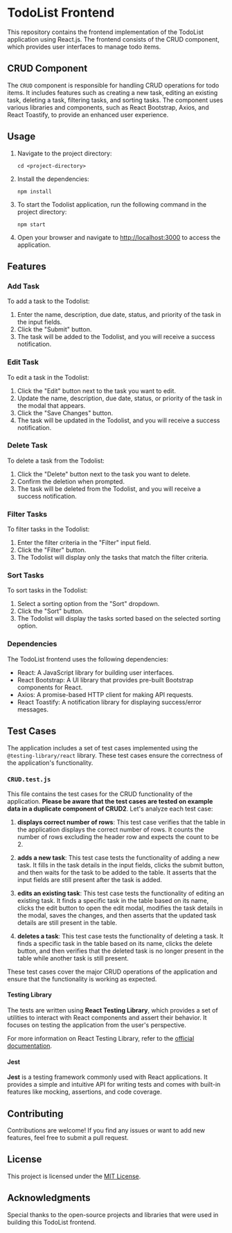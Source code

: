 # TodoList Frontend

This repository contains the frontend implementation of the TodoList application using React.js. The frontend consists of the CRUD component, which provides user interfaces to manage todo items.

## CRUD Component

The `CRUD` component is responsible for handling CRUD operations for todo items. It includes features such as creating a new task, editing an existing task, deleting a task, filtering tasks, and sorting tasks. The component uses various libraries and components, such as React Bootstrap, Axios, and React Toastify, to provide an enhanced user experience.

## Usage

1. Navigate to the project directory:
    ```shell
    cd <project-directory>
    ```

2. Install the dependencies:
    ```shell
    npm install
    ```

3. To start the Todolist application, run the following command in the project directory:
    ```shell
    npm start
    ```

4. Open your browser and navigate to [http://localhost:3000](http://localhost:3000) to access the application.

## Features

### Add Task

To add a task to the Todolist:

1. Enter the name, description, due date, status, and priority of the task in the input fields.
2. Click the "Submit" button.
3. The task will be added to the Todolist, and you will receive a success notification.

### Edit Task

To edit a task in the Todolist:

1. Click the "Edit" button next to the task you want to edit.
2. Update the name, description, due date, status, or priority of the task in the modal that appears.
3. Click the "Save Changes" button.
4. The task will be updated in the Todolist, and you will receive a success notification.

### Delete Task

To delete a task from the Todolist:

1. Click the "Delete" button next to the task you want to delete.
2. Confirm the deletion when prompted.
3. The task will be deleted from the Todolist, and you will receive a success notification.

### Filter Tasks

To filter tasks in the Todolist:

1. Enter the filter criteria in the "Filter" input field.
2. Click the "Filter" button.
3. The Todolist will display only the tasks that match the filter criteria.

### Sort Tasks

To sort tasks in the Todolist:

1. Select a sorting option from the "Sort" dropdown.
2. Click the "Sort" button.
3. The Todolist will display the tasks sorted based on the selected sorting option.


### Dependencies

The TodoList frontend uses the following dependencies:

- React: A JavaScript library for building user interfaces.
- React Bootstrap: A UI library that provides pre-built Bootstrap components for React.
- Axios: A promise-based HTTP client for making API requests.
- React Toastify: A notification library for displaying success/error messages.

## Test Cases

The application includes a set of test cases implemented using the `@testing-library/react` library. These test cases ensure the correctness of the application's functionality.

### `CRUD.test.js`

This file contains the test cases for the CRUD functionality of the application. **Please be aware that the test cases are tested on example data in a duplicate component of CRUD2**. Let's analyze each test case:

1. **displays correct number of rows**: This test case verifies that the table in the application displays the correct number of rows. It counts the number of rows excluding the header row and expects the count to be 2.

2. **adds a new task**: This test case tests the functionality of adding a new task. It fills in the task details in the input fields, clicks the submit button, and then waits for the task to be added to the table. It asserts that the input fields are still present after the task is added.

3. **edits an existing task**: This test case tests the functionality of editing an existing task. It finds a specific task in the table based on its name, clicks the edit button to open the edit modal, modifies the task details in the modal, saves the changes, and then asserts that the updated task details are still present in the table.

4. **deletes a task**: This test case tests the functionality of deleting a task. It finds a specific task in the table based on its name, clicks the delete button, and then verifies that the deleted task is no longer present in the table while another task is still present.

These test cases cover the major CRUD operations of the application and ensure that the functionality is working as expected.

#### Testing Library

The tests are written using **React Testing Library**, which provides a set of utilities to interact with React components and assert their behavior. It focuses on testing the application from the user's perspective.

For more information on React Testing Library, refer to the [official documentation](https://testing-library.com/docs/react-testing-library/intro/).

#### Jest

**Jest** is a testing framework commonly used with React applications. It provides a simple and intuitive API for writing tests and comes with built-in features like mocking, assertions, and code coverage.

## Contributing

Contributions are welcome! If you find any issues or want to add new features, feel free to submit a pull request.

## License

This project is licensed under the [MIT License](LICENSE).

## Acknowledgments

Special thanks to the open-source projects and libraries that were used in building this TodoList frontend.

